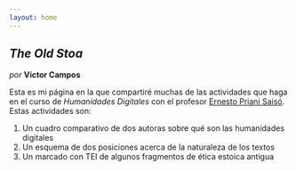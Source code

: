 ```yaml
---
layout: home
---
```

## _The Old Stoa_

_por_ **Víctor Campos**

Esta es mi página en la que compartiré muchas de las actividades que haga en el curso de _Humanidades Digitales_ con el profesor [Ernesto Priani Saisó](https://github.com/ficino2021). Estas actividades son:

1. Un cuadro comparativo de dos autoras sobre qué son las humanidades digitales
2. Un esquema de dos posiciones acerca de la naturaleza de los textos
3. Un marcado con TEI de algunos fragmentos de ética estoica antigua
